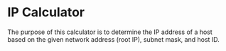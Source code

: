 # IP Calculator
The purpose of this calculator is to determine the IP address of a host based on the given network address (root IP), subnet mask, and host ID.


